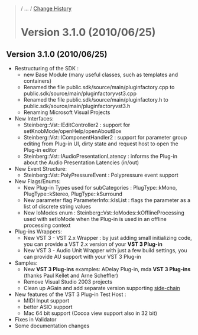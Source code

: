>/ ... / [Change History](../Index.md)
>
># Version 3.1.0 (2010/06/25)

## Version 3.1.0 (2010/06/25)

- Restructuring of the SDK :
    - new Base Module (many useful classes, such as templates and containers)
    - Renamed the file public.sdk/source/main/pluginfactory.cpp to public.sdk/source/main/pluginfactoryvst3.cpp
    - Renamed the file public.sdk/source/main/pluginfactory.h to public.sdk/source/main/pluginfactoryvst3.h
    - Renaming Microsoft Visual Projects
- New Interfaces:
    - Steinberg::Vst::IEditController2 : support for setKnobMode/openHelp/openAboutBox
    - Steinberg::Vst::IComponentHandler2 : support for parameter group editing from Plug-in UI, dirty state and request host to open the Plug-in editor
    - Steinberg::Vst::IAudioPresentationLatency : informs the Plug-in about the Audio Presentation Latencies (in/out)
- New Event Structure:
    - Steinberg::Vst::PolyPressureEvent : Polypressure event support
- New Flags/Enums:
    - New Plug-in Types used for subCategories : PlugType::kMono, PlugType::kStereo, PlugType::kSurround
    - New parameter flag ParameterInfo::kIsList : flags the parameter as a list of discrete string values
    - New IoModes enum : Steinberg::Vst::IoModes::kOfflineProcessing used with setIoMode when the Plug-in is used in an offline processing context
- Plug-ins Wrappers:
    - New VST 3 - VST 2.x Wrapper : by just adding small initializing code, you can provide a VST 2.x version of your **VST 3 Plug-in**
    - New VST 3 - Audio Unit Wrapper with just a few build settings, you can provide AU support with your VST 3 Plug-in
- Samples:
    - New **VST 3 Plug-ins** examples: ADelay Plug-in, mda **VST 3 Plug-ins** (thanks Paul Kellet and Arne Scheffler)
    - Remove Visual Studio 2003 projects
    - Clean up AGain and add separate version supporting [side-chain](../3.0.0/Multiple+Dynamic+IO.html#what-is-a-side-chain)
- New features of the VST 3 Plug-in Test Host :
    - MIDI Input support
    - better ASIO support
    - Mac 64 bit support (Cocoa view support also in 32 bit)
- Fixes in Validator
- Some documentation changes
